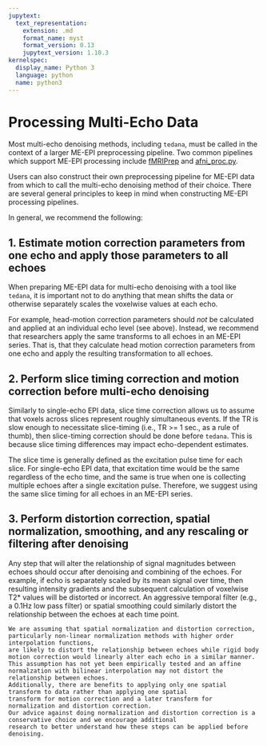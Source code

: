 ```yaml
---
jupytext:
  text_representation:
    extension: .md
    format_name: myst
    format_version: 0.13
    jupytext_version: 1.10.3
kernelspec:
  display_name: Python 3
  language: python
  name: python3
---
```


# Processing Multi-Echo Data

Most multi-echo denoising methods, including `tedana`,
must be called in the context of a larger ME-EPI preprocessing pipeline.
Two common pipelines which support ME-EPI processing include
[fMRIPrep](https://fmriprep.readthedocs.io) and
[afni_proc.py](https://afni.nimh.nih.gov/pub/dist/doc/program_help/afni_proc.py.html).

Users can also construct their own preprocessing pipeline for ME-EPI data from which to call the
multi-echo denoising method of their choice.
There are several general principles to keep in mind when constructing ME-EPI processing pipelines.

In general, we recommend the following:


## 1. Estimate motion correction parameters from one echo and apply those parameters to all echoes

When preparing ME-EPI data for multi-echo denoising with a tool like `tedana`,
it is important not to do anything that mean shifts the data or otherwise separately
scales the voxelwise values at each echo.

For example, head-motion correction parameters should *not* be calculated and applied at an
individual echo level (see above).
Instead, we recommend that researchers apply the same transforms to all echoes in an ME-EPI series.
That is, that they calculate head motion correction parameters from one echo
and apply the resulting transformation to all echoes.


## 2. Perform slice timing correction and motion correction **before** multi-echo denoising

Similarly to single-echo EPI data, slice time correction allows us to assume that voxels across
slices represent roughly simultaneous events.
If the TR is slow enough to necessitate slice-timing (i.e., TR >= 1 sec., as a rule of thumb), then
slice-timing correction should be done before `tedana`.
This is because slice timing differences may impact echo-dependent estimates.

The slice time is generally defined as the excitation pulse time for each slice.
For single-echo EPI data, that excitation time would be the same regardless of the echo time,
and the same is true when one is collecting multiple echoes after a single excitation pulse.
Therefore, we suggest using the same slice timing for all echoes in an ME-EPI series.


## 3. Perform distortion correction, spatial normalization, smoothing, and any rescaling or filtering **after** denoising

Any step that will alter the relationship of signal magnitudes between echoes should occur after denoising and combining
of the echoes.
For example, if echo is separately scaled by its mean signal over time,
then resulting intensity gradients and the subsequent calculation of voxelwise T2* values will be distorted or incorrect.
An aggressive temporal filter (e.g., a 0.1Hz low pass filter)
or spatial smoothing could similarly distort the relationship between the echoes at each time point.

```{note}
We are assuming that spatial normalization and distortion correction,
particularly non-linear normalization methods with higher order interpolation functions,
are likely to distort the relationship between echoes while rigid body motion correction would linearly alter each echo in a similar manner.
This assumption has not yet been empirically tested and an affine normalzation with bilinear interpolation may not distort the relationship between echoes.
Additionally, there are benefits to applying only one spatial transform to data rather than applying one spatial
transform for motion correction and a later transform for normalization and distortion correction.
Our advice against doing normalization and distortion correction is a conservative choice and we encourage additional
research to better understand how these steps can be applied before denoising.
```
